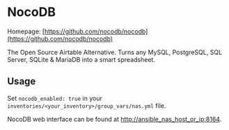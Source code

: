 # NocoDB

Homepage: [https://github.com/nocodb/nocodb](https://github.com/nocodb/nocodb)

The Open Source Airtable Alternative. Turns any MySQL, PostgreSQL, SQL Server, SQLite & MariaDB into a smart spreadsheet.

## Usage

Set `nocodb_enabled: true` in your `inventories/<your_inventory>/group_vars/nas.yml` file.

NocoDB web interface can be found at [http://ansible_nas_host_or_ip:8164](http://ansible_nas_host_or_ip:8164).

